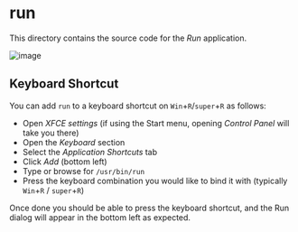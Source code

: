 # run
This directory contains the source code for the *Run* application.

![image](https://user-images.githubusercontent.com/13258281/141702484-5c6698e3-63f2-4f53-a231-6e77aafcc8e0.png)

## Keyboard Shortcut
You can add `run` to a keyboard shortcut on `Win`+`R`/`super`+`R` as follows:
- Open *XFCE settings* (if using the Start menu, opening *Control Panel* will take you there)
- Open the *Keyboard* section
- Select the *Application Shortcuts* tab
- Click *Add* (bottom left)
- Type or browse for `/usr/bin/run`
- Press the keyboard combination you would like to bind it with (typically `Win`+`R` / `super`+`R`)

Once done you should be able to press the keyboard shortcut, and the Run dialog will appear in the bottom left as expected.
